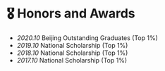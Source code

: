 # 🎖 Honors and Awards
- *2020.10* Beijing Outstanding Graduates (Top 1%)
- *2019.10* National Scholarship (Top 1%)
- *2018.10* National Scholarship (Top 1%)
- *2017.10* National Scholarship (Top 1%)
